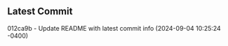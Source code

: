 
## Latest Commit
012ca9b - Update README with latest commit info (2024-09-04 10:25:24 -0400) <Yunxi-Zhou>
